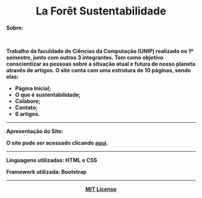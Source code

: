 <h1 align="center"><strong>La Forêt Sustentabilidade<strong></h1>
<p><strong>Sobre:</strong></p>
<br>
<p>Trabalho da faculdade de Ciências da Computação (UNIP) realizado no 1º semestre, junto com outros 3 integrantes. Tem como objetivo conscientizar as pessoas sobre a situação atual e futura de nosso planeta através de artigos. O site conta com uma estrutura de 10 páginas, sendo elas:</p>
<ul>
 <li>Página Inicial;</li>
 <li>O que é sustentabilidade;</li>
 <li>Colabore;</li>
 <li>Contato;</li>
 <li>6 artigos.</li>
</ul>
<hr>
<p><strong>Apresentação do Site:</strong></p>
<p>O site pode ser acessado clicando <a href="https://laforetsustentabilidade.000webhostapp.com/index.html" target="_blank">aqui</a>.</p>
<hr>
<p>Linguagens utilizadas: HTML e CSS</p>
<p>Framework utilizada: Bootstrap</p>
<hr>
<p align="center"><a href="https://github.com/FelipeMars/Site_LaForet/blob/master/LICENSE" target="_blank">MIT License</a></p>
